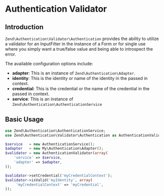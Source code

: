 # Authentication Validator

## Introduction

`Zend\Authentication\Validator\Authentication` provides the ability to utilize a validator for an
InputFilter in the instance of a Form or for single use where you simply want a true/false value and
being able to introspect the error.

The available configuration options include:

- **adapter**: This is an instance of `Zend\Authentication\Adapter`.
- **identity**: This is the identity or name of the identity in the passed in context.
- **credential**: This is the credential or the name of the credential in the passed in context.
- **service**: This is an instance of `Zend\Authentication\AuthenticationService`

## Basic Usage

```php
use Zend\Authentication\AuthenticationService;
use Zend\Authentication\Validator\Authentication as AuthenticationValidator;

$service   = new AuthenticationService();
$adapter   = new My\Authentication\Adapter();
$validator = new AuthenticationValidator(array(
    'service' => $service,
    'adapter' => $adapter,
));

$validator->setCredential('myCredentialContext');
$validator->isValid('myIdentity', array(
     'myCredentialContext' => 'myCredential',
));
```
